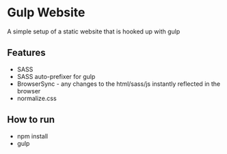 # Gulp Website #
A simple setup of a static website that is hooked up with gulp

## Features ##
* SASS
* SASS auto-prefixer for gulp
* BrowserSync - any changes to the html/sass/js instantly reflected in the browser
* normalize.css

## How to run
* npm install
* gulp
